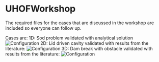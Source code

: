 # UHOFWorkshop
The required files for the cases that are discussed in the workshop are included so everyone can follow up.

Cases are:
1D: Sod problem validated with analytical solution
![Configuration]( UHOFWorkshop/validation_cases/shockTube/plots/initialCondition.png )
2D: Lid driven cavity validated with results from the literature:
![Configuration]( UHOFWorkshop/validation_cases/lidDrivenCavity/plots/cavity.png )
3D: Dam break with obstacle validated with results from the literature:
![Configuration]( UHOFWorkshop/validation_cases/damBreakWithObstacle/plots/dbconfig.png )
